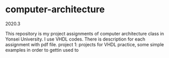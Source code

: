 # computer-architecture
2020.3

This repository is my project assignments of computer architecture class in Yonsei University. I use VHDL codes. There is description for each assignment with pdf file.
project 1: projects for VHDL practice, some simple examples in order to gettin used to 
